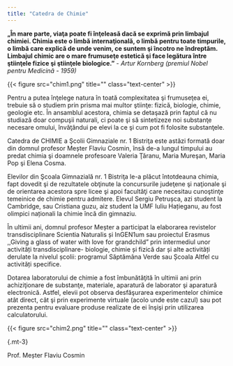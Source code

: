 ```yaml
---
title: "Catedra de Chimie"
---
```


**„În mare parte, viaţa poate fi înţeleasă dacă se exprimă prin limbajul chimiei. Chimia este o limbă internaţională, o limbă pentru toate timpurile, o limbă care explică de unde venim, ce suntem şi încotro ne îndreptăm. Limbajul chimic are o mare frumuseţe estetică şi face legătura între ştiinţele fizice şi ştiinţele biologice.”** - *Artur Kornberg (premiul Nobel pentru Medicină - 1959)*

{{< figure src="chim1.png" title=""  class="text-center" >}}

Pentru a putea înţelege natura în toată complexitatea şi frumuseţea ei, trebuie să o studiem prin prisma mai multor ştiinţe: fizică, biologie, chimie, geologie etc. În ansamblul acestora, chimia se detaşază prin faptul că nu studiază doar compuşii naturali, ci poate şi să sintetizeze noi substanţe necesare omului, învăţândui pe elevi la ce şi cum pot fi folosite substanţele.

Catedra de CHIMIE a Şcolii Gimnaziale nr. 1 Bistriţa este astăzi formată doar din domnul profesor Meșter Flaviu Cosmin, însă de-a lungul timpului au predat chimia şi doamnele profesoare Valeria Ţăranu, Maria Mureşan, Maria Pop şi Elena Cosma.

Elevilor din Şcoala Gimnazială nr. 1 Bistriţa le-a plăcut întotdeauna chimia, fapt dovedit şi de rezultatele obţinute la concursurile judeţene şi naţionale şi de orientarea acestora spre licee şi apoi facultăţi care necesitau cunoştinţe temeinice de chimie pentru admitere. Elevul Sergiu Petrușca, azi student la Cambridge, sau Cristiana guzu, aiz student la UMF Iuliu Hațieganu, au fost olimpici naționali la chimie încă din gimnaziu.

În ultimii ani, domnul profesor Meșter a participat la elaborarea revistelor transdisciplinare Scientia Naturalis și InGEN1um sau proiectul Erasmus ,,Giving a glass of water with love for grandchild” prin intermediul unor activități transdisciplinare- biologie, chimie și fizică dar și alte activități derulate la nivelul școlii: programul Săptămâna Verde sau Școala Altfel cu activități specifice.

Dotarea laboratorului de chimie a fost îmbunătăţită în ultimii ani prin achiziţionare de substanţe, materiale, aparatură de laborator şi aparatură electronică. Astfel, elevii pot observa desfăşurarea experimentelor chimice atât direct, cât şi prin experimente virtuale (acolo unde este cazul) sau pot prezenta pentru evaluare produse realizate de ei înşişi prin utilizarea calculatorului.

{{< figure src="chim2.png" title=""  class="text-center" >}}

{.mt-3}

Prof. Meșter Flaviu Cosmin